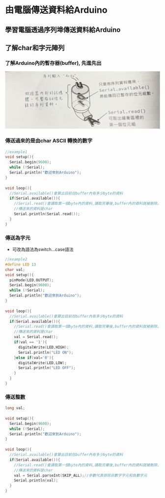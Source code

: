 # 由電腦傳送資料給Arduino
## 學習電腦透過序列埠傳送資料給Arduino

## 了解char和字元陣列

### 了解Arduino內的暫存器(buffer), 先進先出
![](IMG_0523.png)

### 傳送過來的是由char ASCII 轉換的數字

```c++
//example1
void setup(){  
  Serial.begin(9600);
  while (!Serial);
  Serial.println("歡迎來到Arduino");
}

void loop(){
  //Serial.available()會算出目前在buffer內有多少byte的資料
  if(Serial.available()){
    //Serial.read()會讀取第一個byte內的資料,讀取完畢後,buffer內的資料就被刪除。
    //傳送來的資料是char
    Serial.println(Serial.read());    
  }
}
```

### 傳送為字元
- 可改為語法為switch...case語法

```c++
//example2
#define LED 13
char val;
void setup(){
  pinMode(LED,OUTPUT);
  Serial.begin(9600);
  while (!Serial);
  Serial.println("歡迎來到Arduino");
}

void loop(){
  //Serial.available()會算出目前在buffer內有多少byte的資料
  if(Serial.available()){
    //Serial.read()會讀取第一個byte內的資料,讀取完畢後,buffer內的資料就被刪除。
    //傳送來的資料是char
    val = Serial.read();    
    if(val == '1'){
      digitalWrite(LED,HIGH);
      Serial.println("LED ON");
    }else if(val='0'){
      digitalWrite(LED,LOW);
      Serial.println("LED OFF");
    }
  }
}

```

### 傳送整數

```c++
long val;

void setup(){  
  Serial.begin(9600);
  while (!Serial);
  Serial.println("歡迎來到Arduino");
}

void loop(){
  //Serial.available()會算出目前在buffer內有多少byte的資料
  if(Serial.available()){
    //Serial.read()會讀取第一個byte內的資料,讀取完畢後,buffer內的資料就被刪除。
    //傳送來的資料是char
    val = Serial.parseInt(SKIP_ALL);//參數代表排除非數字字元和負數字元
    Serial.println(val);      
  }
}
```



